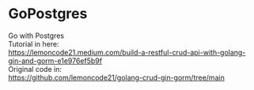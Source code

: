 # GoPostgres
Go with Postgres<br/>
Tutorial in here:<br/>
https://lemoncode21.medium.com/build-a-restful-crud-api-with-golang-gin-and-gorm-e1e976ef5b9f<br/>
Original code in:<br/>
https://github.com/lemoncode21/golang-crud-gin-gorm/tree/main<br/>



